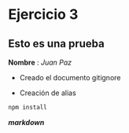 # Ejercicio 3
## Esto es una prueba

**Nombre** : *Juan Paz*

* Creado el documento gitignore
- Creación de alias

``` bash
npm install
```
***markdown***

